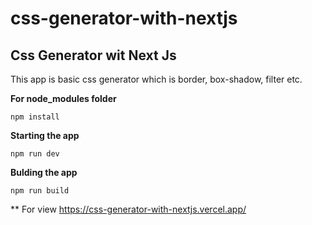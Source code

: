# css-generator-with-nextjs

## Css Generator wit Next Js 

This app is basic css generator which is border, box-shadow, filter etc. 

**For node_modules folder**
```
npm install 
```

**Starting the app**
```
npm run dev 
```
**Bulding the app**
```
npm run build 
```

** For view 
https://css-generator-with-nextjs.vercel.app/
